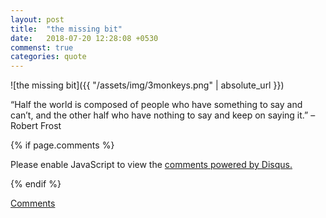 ```yaml
---
layout: post
title:  "the missing bit"
date:   2018-07-20 12:28:08 +0530
commenst: true
categories: quote
---
```


![the missing bit]({{ "/assets/img/3monkeys.png" | absolute_url }})

“Half the world is composed of people who have something to say and can’t, and the other half who have nothing to say and keep on saying it.” – Robert Frost 

{% if page.comments %}
<div id="disqus_thread"></div>
<script>

var disqus_config = function () {
this.page.url = https://cognichat.github.io/;  // Replace PAGE_URL with your page's canonical URL variable
this.page.identifier = 1; // Replace PAGE_IDENTIFIER with your page's unique identifier variable
};

(function() { // DON'T EDIT BELOW THIS LINE
var d = document, s = d.createElement('script');
s.src = 'https://cognichat.disqus.com/embed.js';
s.setAttribute('data-timestamp', +new Date());  
(d.head || d.body).appendChild(s);
})();
</script>
<noscript>Please enable JavaScript to view the <a href="https://disqus.com/?ref_noscript">comments powered by Disqus.</a></noscript>
                            
{% endif %}

<script id="dsq-count-scr" src="//cognichat.disqus.com/count.js" async></script>
<a href="https://cognichat.github.io/2018-07-20-the-mising-bit.markdown#disqus_thread">Comments</a>
    
    